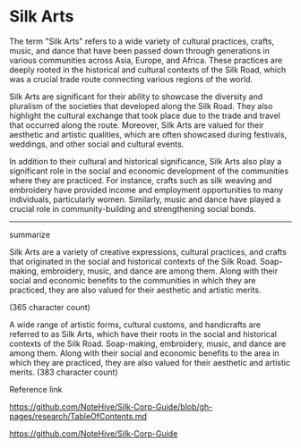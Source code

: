 # Silk Arts

The term "Silk Arts" refers to a wide variety of cultural practices, crafts, music, and dance that have been passed down through generations in various communities across Asia, Europe, and Africa. These practices are deeply rooted in the historical and cultural contexts of the Silk Road, which was a crucial trade route connecting various regions of the world.

Silk Arts are significant for their ability to showcase the diversity and pluralism of the societies that developed along the Silk Road. They also highlight the cultural exchange that took place due to the trade and travel that occurred along the route. Moreover, Silk Arts are valued for their aesthetic and artistic qualities, which are often showcased during festivals, weddings, and other social and cultural events.

In addition to their cultural and historical significance, Silk Arts also play a significant role in the social and economic development of the communities where they are practiced. For instance, crafts such as silk weaving and embroidery have provided income and employment opportunities to many individuals, particularly women. Similarly, music and dance have played a crucial role in community-building and strengthening social bonds.



-----


summarize

Silk Arts are a variety of creative expressions, cultural practices, and crafts that originated in the social and historical contexts of the Silk Road. Soap-making, embroidery, music, and dance are among them. Along with their social and economic benefits to the communities in which they are practiced, they are also valued for their aesthetic and artistic merits.

(365 character count)


A wide range of artistic forms, cultural customs, and handicrafts are referred to as Silk Arts, which have their roots in the social and historical contexts of the Silk Road. Soap-making, embroidery, music, and dance are among them. Along with their social and economic benefits to the area in which they are practiced, they are also valued for their aesthetic and artistic merits.  (383 character count)



Reference link

https://github.com/NoteHive/Silk-Corp-Guide/blob/gh-pages/research/TableOfContents.md

https://github.com/NoteHive/Silk-Corp-Guide
